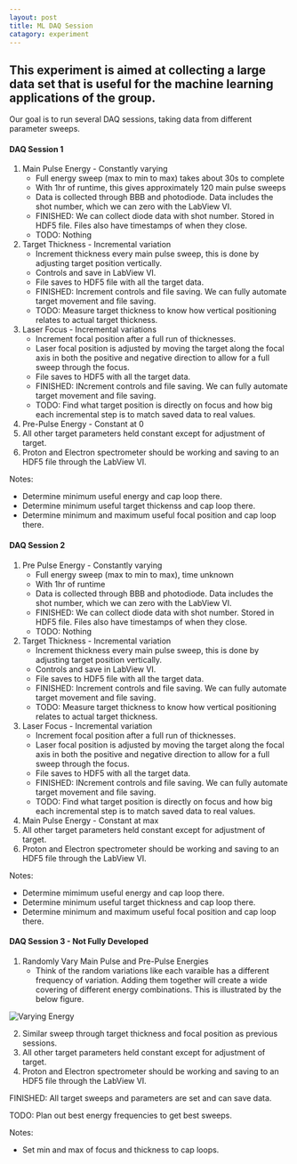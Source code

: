 ```yaml
---
layout: post
title: ML DAQ Session
catagory: experiment
---
```


## This experiment is aimed at collecting a large data set that is useful for the machine learning applications of the group.

Our goal is to run several DAQ sessions, taking data from different parameter sweeps.

#### DAQ Session 1
1. Main Pulse Energy - Constantly varying
   - Full energy sweep (max to min to max) takes about 30s to complete
   - With 1hr of runtime, this gives approximately 120 main pulse sweeps
   - Data is collected through BBB and photodiode. Data includes the shot number, which we can zero with the LabView VI.
   - FINISHED: We can collect diode data with shot number. Stored in HDF5 file. Files also have timestamps of when they close.
   - TODO: Nothing
2. Target Thickness - Incremental variation
   - Increment thickness every main pulse sweep, this is done by adjusting target position vertically.
   - Controls and save in LabView VI.
   - File saves to HDF5 file with all the target data.
   - FINISHED: Increment controls and file saving. We can fully automate target movement and file saving.
   - TODO: Measure target thickness to know how vertical positioning relates to actual target thickness.
3. Laser Focus - Incremental variations
   - Increment focal position after a full run of thicknesses.
   - Laser focal position is adjusted by moving the target along the focal axis in both the positive and negative direction to allow for a full sweep through the focus.
   - File saves to HDF5 with all the target data.
   - FINISHED: INcrement controls and file saving. We can fully automate target movement and file saving.
   - TODO: Find what target position is directly on focus and how big each incremental step is to match saved data to real values.
4. Pre-Pulse Energy - Constant at 0
5. All other target parameters held constant except for adjustment of target.
6. Proton and Electron spectrometer should be working and saving to an HDF5 file through the LabView VI.

Notes:
- Determine minimum useful energy and cap loop there.
- Determine minimum useful target thickenss and cap loop there.
- Determine minimum and maximum useful focal position and cap loop there.

#### DAQ Session 2
1. Pre Pulse Energy - Constantly varying
   - Full energy sweep (max to min to max), time unknown
   - With 1hr of runtime
   - Data is collected through BBB and photodiode. Data includes the shot number, which we can zero with the LabView VI.
   - FINISHED: We can collect diode data with shot number. Stored in HDF5 file. Files also have timestamps of when they close.
   - TODO: Nothing
2. Target Thickness - Incremental variation
   - Increment thickness every main pulse sweep, this is done by adjusting target position vertically.
   - Controls and save in LabView VI.
   - File saves to HDF5 file with all the target data.
   - FINISHED: Increment controls and file saving. We can fully automate target movement and file saving.
   - TODO: Measure target thickness to know how vertical positioning relates to actual target thickness.
3. Laser Focus - Incremental variation
   - Increment focal position after a full run of thicknesses.
   - Laser focal position is adjusted by moving the target along the focal axis in both the positive and negative direction to allow for a full sweep through the focus.
   - File saves to HDF5 with all the target data.
   - FINISHED: INcrement controls and file saving. We can fully automate target movement and file saving.
   - TODO: Find what target position is directly on focus and how big each incremental step is to match saved data to real values.
4. Main Pulse Energy - Constant at max
5. All other target parameters held constant except for adjustment of target.
6. Proton and Electron spectrometer should be working and saving to an HDF5 file through the LabView VI.

Notes:
- Determine mimimum useful energy and cap loop there.
- Determine minimum useful target thickness and cap loop there.
- Determine minimum and maximum useful focal position and cap loop there.

#### DAQ Session 3 - Not Fully Developed
1. Randomly Vary Main Pulse and Pre-Pulse Energies
   - Think of the random variations like each varaible has a different frequency of variation. Adding them together will create a wide covering of different energy combinations. This is illustrated by the below figure.

![Varying Energy](https://ntamminga1.github.io/images/Energy%20Frequency%20Variation.png)

2. Similar sweep through target thickness and focal position as previous sessions.
3. All other target parameters held constant except for adjustment of target.
4. Proton and Electron spectrometer should be working and saving to an HDF5 file through the LabView VI.

FINISHED: All target sweeps and parameters are set and can save data.

TODO: Plan out best energy frequencies to get best sweeps.

Notes:
- Set min and max of focus and thickness to cap loops.
